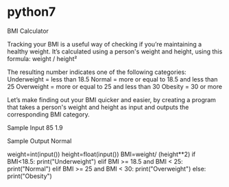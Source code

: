 # python7

BMI Calculator


Tracking your BMI is a useful way of checking if you’re maintaining a healthy weight. It’s calculated using a person's weight and height, using this formula: weight / height²


The resulting number indicates one of the following categories:
Underweight = less than 18.5
Normal = more or equal to 18.5 and less than 25
Overweight = more or equal to 25 and less than 30
Obesity = 30 or more

Let’s make finding out your BMI quicker and easier, by creating a program that takes a person's weight and height as input and outputs the corresponding BMI category.

Sample Input
85
1.9

Sample Output
Normal


weight=int(input())
height=float(input())
BMI=weight/ (height**2)
if BMI<18.5:
    print("Underweight")
elif BMI >= 18.5 and BMI < 25:
  print("Normal")
elif BMI >= 25 and BMI < 30:
  print("Overweight")
else:
    print("Obesity")

